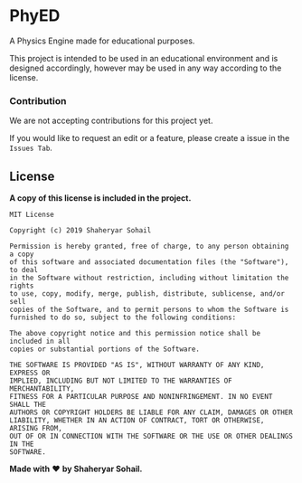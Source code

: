 # PhyED
A Physics Engine made for educational purposes.

This project is intended to be used in an educational environment and is designed accordingly, however may be used in any way according to the license. 

### Contribution
We are not accepting contributions for this project yet.

If you would like to request an edit or a feature, please create a issue in the `Issues Tab`.

## License

**A copy of this license is included in the project.**

```
MIT License

Copyright (c) 2019 Shaheryar Sohail

Permission is hereby granted, free of charge, to any person obtaining a copy
of this software and associated documentation files (the "Software"), to deal
in the Software without restriction, including without limitation the rights
to use, copy, modify, merge, publish, distribute, sublicense, and/or sell
copies of the Software, and to permit persons to whom the Software is
furnished to do so, subject to the following conditions:

The above copyright notice and this permission notice shall be included in all
copies or substantial portions of the Software.

THE SOFTWARE IS PROVIDED "AS IS", WITHOUT WARRANTY OF ANY KIND, EXPRESS OR
IMPLIED, INCLUDING BUT NOT LIMITED TO THE WARRANTIES OF MERCHANTABILITY,
FITNESS FOR A PARTICULAR PURPOSE AND NONINFRINGEMENT. IN NO EVENT SHALL THE
AUTHORS OR COPYRIGHT HOLDERS BE LIABLE FOR ANY CLAIM, DAMAGES OR OTHER
LIABILITY, WHETHER IN AN ACTION OF CONTRACT, TORT OR OTHERWISE, ARISING FROM,
OUT OF OR IN CONNECTION WITH THE SOFTWARE OR THE USE OR OTHER DEALINGS IN THE
SOFTWARE.
```

**Made with** :heart: **by Shaheryar Sohail.**